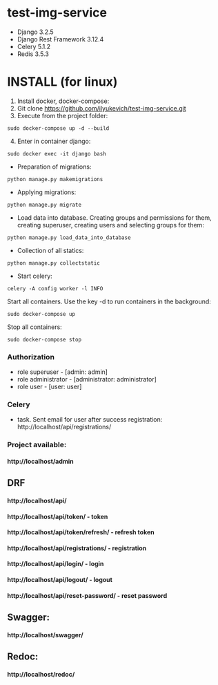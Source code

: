 # test-img-service

- Django 3.2.5
- Django Rest Framework 3.12.4
- Celery 5.1.2 
- Redis 3.5.3

# INSTALL (for linux)

1) Install docker, docker-compose:
2) Git clone https://github.com/ilyukevich/test-img-service.git
3) Execute from the project folder:
```
sudo docker-compose up -d --build
```
4) Enter in container django:
```
sudo docker exec -it django bash
```
- Preparation of migrations:
```
python manage.py makemigrations
```
- Applying migrations:
```
python manage.py migrate
```
- Load data into database. Creating groups and permissions for them, creating superuser, creating users and selecting groups for them:
```
python manage.py load_data_into_database
```
- Collection of all statics:
```
python manage.py collectstatic
```
- Start celery:
```
celery -A config worker -l INFO
```
Start all containers. Use the key -d to run containers in the background:
```
sudo docker-compose up
```
Stop all containers:
```
sudo docker-compose stop
```

### Authorization 
- role superuser - [admin: admin]
- role administrator - [administrator: administrator]
- role user - [user: user]

### Celery 
- task. Sent email for user after success registration: http://localhost/api/registrations/

### Project available:
#### http://localhost/admin

## DRF
#### http://localhost/api/
#### http://localhost/api/token/ - token
#### http://localhost/api/token/refresh/ - refresh token
#### http://localhost/api/registrations/ - registration
#### http://localhost/api/login/ - login
#### http://localhost/api/logout/ - logout
#### http://localhost/api/reset-password/ - reset password

## Swagger:
#### http://localhost/swagger/

## Redoc:
#### http://localhost/redoc/

